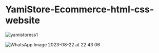 # YamiStore-Ecommerce-html-css-website

![yamistoress1](https://github.com/alfahad27/YamiStore-Ecommerce-html-css-website/assets/135044027/b346fe17-941a-4631-8557-300bdd60591f)

![WhatsApp Image 2023-08-22 at 22 43 06](https://github.com/alfahad27/YamiStore-Ecommerce-html-css-website/assets/135044027/c75e3793-412b-441c-a2c3-f91fabdbe1b5)
